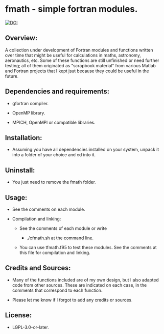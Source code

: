 # fmath - simple fortran modules.

[![DOI](https://zenodo.org/badge/DOI/10.5281/zenodo.2611307.svg)](https://doi.org/10.5281/zenodo.2611307)


## Overview:

A collection under development of Fortran modules and functions written over
time that might be useful for calculations in maths, astronomy, aeronautics,
etc. Some of these functions are still unfinished or need further testing; all
of them originated as "scrapbook material" from various Matlab and Fortran
projects that I kept jsut because they could be useful in the future.


## Dependencies and requirements:

* gfortran compiler.

* OpenMP library.

* MPICH, OpenMPI or compatible libraries.


## Installation:

* Assuming you have all dependencies installed on your system, unpack it into
a folder of your choice and cd into it.


## Uninstall:

* You just need to remove the fmath folder.


## Usage:

* See the comments on each module.

* Compilation and linking:

  - See the comments of each module or write

    - ./cfmath.sh <ENT> at the command line.

  - You can use tfmath.f95 to test these modules. See the comments at this
  file for compilation and linking.


## Credits and Sources:

* Many of the functions included are of my own design, but I also adapted code
from other sources. These are indicated on each case, in the comments that
correspond to each function.

* Please let me know if I forgot to add any credits or sources.


## License:

* LGPL-3.0-or-later.


